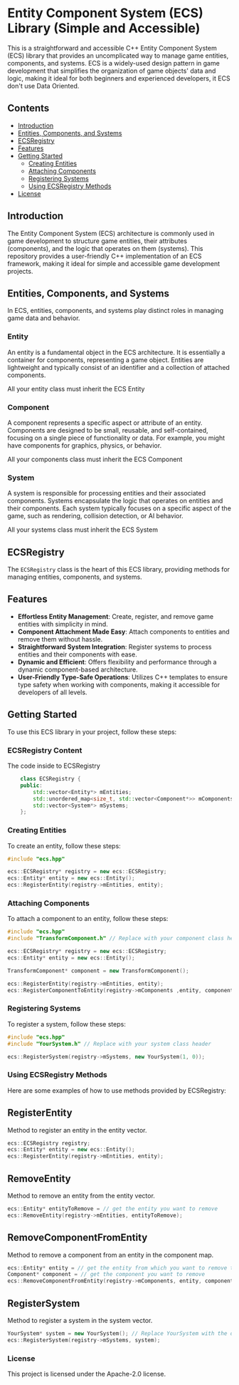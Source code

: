 # Entity Component System (ECS) Library (Simple and Accessible)

This is a straightforward and accessible C++ Entity Component System (ECS) library that provides an uncomplicated way to manage game entities, components, and systems. ECS is a widely-used design pattern in game development that simplifies the organization of game objects' data and logic, making it ideal for both beginners and experienced developers, it ECS don't use Data Oriented.

## Contents

- [Introduction](#introduction)
- [Entities, Components, and Systems](#entities-components-and-systems)
- [ECSRegistry](#ecsregistry)
- [Features](#features)
- [Getting Started](#getting-started)
  - [Creating Entities](#creating-entities)
  - [Attaching Components](#attaching-components)
  - [Registering Systems](#registering-systems)
  - [Using ECSRegistry Methods](#using-ecsregistry-methods)
- [License](#license)

## Introduction

The Entity Component System (ECS) architecture is commonly used in game development to structure game entities, their attributes (components), and the logic that operates on them (systems). This repository provides a user-friendly C++ implementation of an ECS framework, making it ideal for simple and accessible game development projects.

## Entities, Components, and Systems

In ECS, entities, components, and systems play distinct roles in managing game data and behavior.

### Entity

An entity is a fundamental object in the ECS architecture. It is essentially a container for components, representing a game object. Entities are lightweight and typically consist of an identifier and a collection of attached components.

All your entity class must inherit the ECS Entity 

### Component

A component represents a specific aspect or attribute of an entity. Components are designed to be small, reusable, and self-contained, focusing on a single piece of functionality or data. For example, you might have components for graphics, physics, or behavior.

All your components class must inherit the ECS Component 

### System

A system is responsible for processing entities and their associated components. Systems encapsulate the logic that operates on entities and their components. Each system typically focuses on a specific aspect of the game, such as rendering, collision detection, or AI behavior.

All your systems class must inherit the ECS System 

## ECSRegistry

The `ECSRegistry` class is the heart of this ECS library, providing methods for managing entities, components, and systems.

## Features

- **Effortless Entity Management**: Create, register, and remove game entities with simplicity in mind.
- **Component Attachment Made Easy**: Attach components to entities and remove them without hassle.
- **Straightforward System Integration**: Register systems to process entities and their components with ease.
- **Dynamic and Efficient**: Offers flexibility and performance through a dynamic component-based architecture.
- **User-Friendly Type-Safe Operations**: Utilizes C++ templates to ensure type safety when working with components, making it accessible for developers of all levels.

## Getting Started

To use this ECS library in your project, follow these steps:

### ECSRegistry Content

The code inside to ECSRegistry

```cpp
	class ECSRegistry {
	public:
		std::vector<Entity*> mEntities;
		std::unordered_map<size_t, std::vector<Component*>> mComponents;
		std::vector<System*> mSystems;
	};
```

### Creating Entities

To create an entity, follow these steps:

```cpp
#include "ecs.hpp"

ecs::ECSRegistry* registry = new ecs::ECSRegistry;
ecs::Entity* entity = new ecs::Entity();
ecs::RegisterEntity(registry->mEntities, entity);

```
### Attaching Components

To attach a component to an entity, follow these steps:

```cpp
#include "ecs.hpp"
#include "TransformComponent.h" // Replace with your component class header

ecs::ECSRegistry* registry = new ecs::ECSRegistry;
ecs::Entity* entity = new ecs::Entity();

TransformComponent* component = new TransformComponent();

ecs::RegisterEntity(registry->mEntities, entity);
ecs::RegisterComponentToEntity(registry->mComponents ,entity, component);
```

### Registering Systems

To register a system, follow these steps:

```cpp
#include "ecs.hpp"
#include "YourSystem.h" // Replace with your system class header

ecs::RegisterSystem(registry->mSystems, new YourSystem(1, 0));
```

### Using ECSRegistry Methods

Here are some examples of how to use methods provided by ECSRegistry:

## RegisterEntity 
Method to register an entity in the entity vector.
```cpp
ecs::ECSRegistry registry;
ecs::Entity* entity = new ecs::Entity();
ecs::RegisterEntity(registry->mEntities, entity);
```

## RemoveEntity  
Method to remove an entity from the entity vector.
```cpp
ecs::Entity* entityToRemove = // get the entity you want to remove
ecs::RemoveEntity(registry->mEntities, entityToRemove);
```

## RemoveComponentFromEntity   
 Method to remove a component from an entity in the component map.
```cpp
ecs::Entity* entity = // get the entity from which you want to remove the component
Component* component = // get the component you want to remove
ecs::RemoveComponentFromEntity(registry->mComponents, entity, component);
```

## RegisterSystem 
 Method to register a system in the system vector.
```cpp
YourSystem* system = new YourSystem(); // Replace YourSystem with the desired system
ecs::RegisterSystem(registry->mSystems, system);
```

### License
This project is licensed under the Apache-2.0 license.
